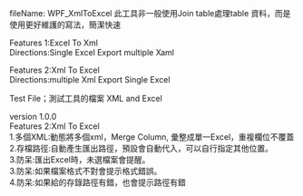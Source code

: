 ﻿fileName: WPF_XmlToExcel 
此工具非一般使用Join table處理table 資料，而是使用更好維護的寫法，簡潔快速

Features 1:Excel To Xml  
Directions:Single Excel Export multiple Xaml

Features 2:Xml To Excel  
Directions:multiple Xml Export Single Excel

Test File；測試工具的檔案 XML and Excel

version 1.0.0  
Features 2:Xml To Excel  
1.多個XML:動態將多個xml，Merge Column, 彙整成單一Excel，重複欄位不覆蓋  
2.存檔路徑:自動產生匯出路徑，預設會自動代入，可以自行指定其他位置。  
3.防呆:匯出Excel時，未選檔案會提醒。  
3.防呆:如果檔案格式不對會提示格式錯誤。  
4.防呆:如果給的存錄路徑有錯，也會提示路徑有錯  

